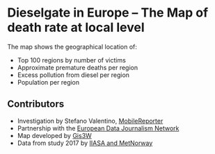 Dieselgate in Europe – The Map of death rate at local level
==========

The map shows the geographical location of:

 * Top 100 regions by number of victims
 * Approximate premature deaths per region
 * Excess pollution from diesel per region
 * Population per region

Contributors
---------------------

* Investigation by Stefano Valentino, [MobileReporter](http://www.mobilereporter.info/)
* Partnership with the [European Data Journalism Network](https://www.europeandatajournalism.eu/)
* Map developed by [Gis3W](https://gis3w.it/)
* Data from study 2017 by [IIASA and MetNorway](http://www.iiasa.ac.at/web/home/about/news/170918-diesel-nox.html)




